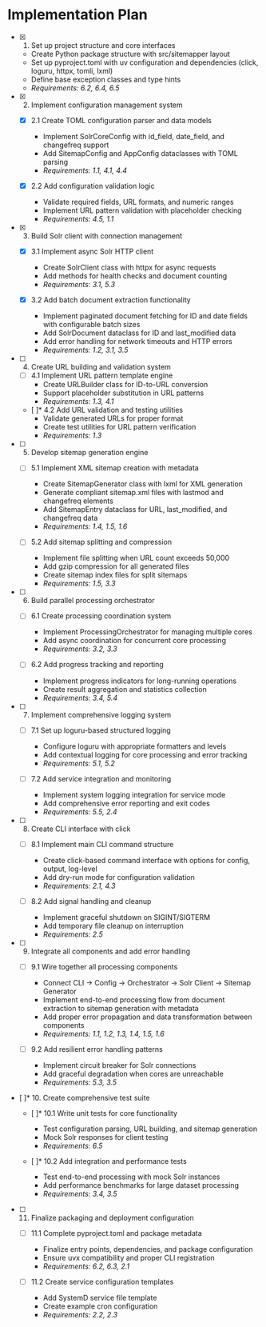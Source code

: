 # Implementation Plan

- [x] 1. Set up project structure and core interfaces
  - Create Python package structure with src/sitemapper layout
  - Set up pyproject.toml with uv configuration and dependencies (click, loguru, httpx, tomli, lxml)
  - Define base exception classes and type hints
  - _Requirements: 6.2, 6.4, 6.5_

- [x] 2. Implement configuration management system
  - [x] 2.1 Create TOML configuration parser and data models
    - Implement SolrCoreConfig with id_field, date_field, and changefreq support
    - Add SitemapConfig and AppConfig dataclasses with TOML parsing
    - _Requirements: 1.1, 4.1, 4.4_
  
  - [x] 2.2 Add configuration validation logic
    - Validate required fields, URL formats, and numeric ranges
    - Implement URL pattern validation with placeholder checking
    - _Requirements: 4.5, 1.1_

- [x] 3. Build Solr client with connection management
  - [x] 3.1 Implement async Solr HTTP client
    - Create SolrClient class with httpx for async requests
    - Add methods for health checks and document counting
    - _Requirements: 3.1, 5.3_
  
  - [x] 3.2 Add batch document extraction functionality
    - Implement paginated document fetching for ID and date fields with configurable batch sizes
    - Add SolrDocument dataclass for ID and last_modified data
    - Add error handling for network timeouts and HTTP errors
    - _Requirements: 1.2, 3.1, 3.5_

- [ ] 4. Create URL building and validation system
  - [ ] 4.1 Implement URL pattern template engine
    - Create URLBuilder class for ID-to-URL conversion
    - Support placeholder substitution in URL patterns
    - _Requirements: 1.3, 4.1_
  
  - [ ]* 4.2 Add URL validation and testing utilities
    - Validate generated URLs for proper format
    - Create test utilities for URL pattern verification
    - _Requirements: 1.3_

- [ ] 5. Develop sitemap generation engine
  - [ ] 5.1 Implement XML sitemap creation with metadata
    - Create SitemapGenerator class with lxml for XML generation
    - Generate compliant sitemap.xml files with lastmod and changefreq elements
    - Add SitemapEntry dataclass for URL, last_modified, and changefreq data
    - _Requirements: 1.4, 1.5, 1.6_
  
  - [ ] 5.2 Add sitemap splitting and compression
    - Implement file splitting when URL count exceeds 50,000
    - Add gzip compression for all generated files
    - Create sitemap index files for split sitemaps
    - _Requirements: 1.5, 3.3_

- [ ] 6. Build parallel processing orchestrator
  - [ ] 6.1 Create processing coordination system
    - Implement ProcessingOrchestrator for managing multiple cores
    - Add async coordination for concurrent core processing
    - _Requirements: 3.2, 3.3_
  
  - [ ] 6.2 Add progress tracking and reporting
    - Implement progress indicators for long-running operations
    - Create result aggregation and statistics collection
    - _Requirements: 3.4, 5.4_

- [ ] 7. Implement comprehensive logging system
  - [ ] 7.1 Set up loguru-based structured logging
    - Configure loguru with appropriate formatters and levels
    - Add contextual logging for core processing and error tracking
    - _Requirements: 5.1, 5.2_
  
  - [ ] 7.2 Add service integration and monitoring
    - Implement system logging integration for service mode
    - Add comprehensive error reporting and exit codes
    - _Requirements: 5.5, 2.4_

- [ ] 8. Create CLI interface with click
  - [ ] 8.1 Implement main CLI command structure
    - Create click-based command interface with options for config, output, log-level
    - Add dry-run mode for configuration validation
    - _Requirements: 2.1, 4.3_
  
  - [ ] 8.2 Add signal handling and cleanup
    - Implement graceful shutdown on SIGINT/SIGTERM
    - Add temporary file cleanup on interruption
    - _Requirements: 2.5_

- [ ] 9. Integrate all components and add error handling
  - [ ] 9.1 Wire together all processing components
    - Connect CLI → Config → Orchestrator → Solr Client → Sitemap Generator
    - Implement end-to-end processing flow from document extraction to sitemap generation with metadata
    - Add proper error propagation and data transformation between components
    - _Requirements: 1.1, 1.2, 1.3, 1.4, 1.5, 1.6_
  
  - [ ] 9.2 Add resilient error handling patterns
    - Implement circuit breaker for Solr connections
    - Add graceful degradation when cores are unreachable
    - _Requirements: 5.3, 3.5_

- [ ]* 10. Create comprehensive test suite
  - [ ]* 10.1 Write unit tests for core functionality
    - Test configuration parsing, URL building, and sitemap generation
    - Mock Solr responses for client testing
    - _Requirements: 6.5_
  
  - [ ]* 10.2 Add integration and performance tests
    - Test end-to-end processing with mock Solr instances
    - Add performance benchmarks for large dataset processing
    - _Requirements: 3.4, 3.5_

- [ ] 11. Finalize packaging and deployment configuration
  - [ ] 11.1 Complete pyproject.toml and package metadata
    - Finalize entry points, dependencies, and package configuration
    - Ensure uvx compatibility and proper CLI registration
    - _Requirements: 6.2, 6.3, 2.1_
  
  - [ ] 11.2 Create service configuration templates
    - Add SystemD service file template
    - Create example cron configuration
    - _Requirements: 2.2, 2.3_